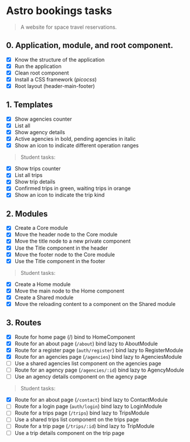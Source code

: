 # Astro bookings tasks

> A website for space travel reservations.

## 0. Application, module, and root component.

- [x] Know the structure of the application
- [x] Run the application
- [x] Clean root component
- [x] Install a CSS framework (_picocss_)
- [x] Root layout (header-main-footer)

## 1. Templates

- [x] Show agencies counter
- [x] List all
- [x] Show agency details
- [x] Active agencies in bold, pending agencies in italic
- [x] Show an icon to indicate different operation ranges

> Student tasks:

- [x] Show trips counter
- [x] List all trips
- [x] Show trip details
- [x] Confirmed trips in green, waiting trips in orange
- [x] Show an icon to indicate the trip kind

## 2. Modules

- [x] Create a Core module
- [x] Move the header node to the Core module
- [x] Move the title node to a new private component
- [x] Use the Title component in the header
- [x] Move the footer node to the Core module
- [x] Use the Title component in the footer

> Student tasks:

- [x] Create a Home module
- [x] Move the main node to the Home component
- [x] Create a Shared module
- [x] Move the reloading content to a component on the Shared module

## 3. Routes

- [x] Route for home page (/) bind to HomeComponent
- [x] Route for an about page (`/about`) bind lazy to AboutModule
- [x] Route for a register page (`auth/register`) bind lazy to RegisterModule
- [x] Route for an agencies page (`/agencies`) bind lazy to AgenciesModule
- [ ] Use a shared agencies list component on the agencies page
- [ ] Route for an agency page (`/agencies/:id`) bind lazy to AgencyModule
- [ ] Use an agency details component on the agency page

> Student tasks:

- [x] Route for an about page (`/contact`) bind lazy to ContactModule
- [ ] Route for a login page (`auth/login`) bind lazy to LoginModule
- [ ] Route for a trips page (`/trips`) bind lazy to TripsModule
- [ ] Use a shared trips list component on the trips page
- [ ] Route for a trip page (`/trips/:id`) bind lazy to TripModule
- [ ] Use a trip details component on the trip page

